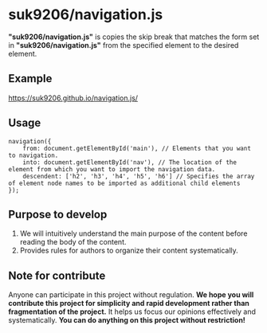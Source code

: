 # suk9206/navigation.js
**"suk9206/navigation.js"** is copies the skip break that matches the form set in **"suk9206/navigation.js"** from the specified element to the desired element.

## Example
https://suk9206.github.io/navigation.js/

## Usage
```
navigation({
    from: document.getElementById('main'), // Elements that you want to navigation.
    into: document.getElementById('nav'), // The location of the element from which you want to import the navigation data.
    descendent: ['h2', 'h3', 'h4', 'h5', 'h6'] // Specifies the array of element node names to be imported as additional child elements
});
```

## Purpose to develop
1. We will intuitively understand the main purpose of the content before reading the body of the content.
2. Provides rules for authors to organize their content systematically.


## Note for contribute
Anyone can participate in this project without regulation. **We hope you will contribute this project for simplicity and rapid development rather than fragmentation of the project.** It helps us focus our opinions effectively and systematically. **You can do anything on this project without restriction!**
